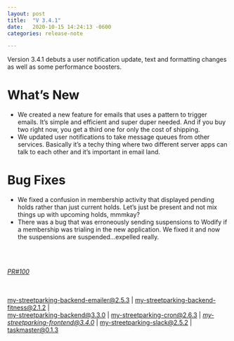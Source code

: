 ```yaml
---
layout: post
title:  "V 3.4.1"
date:   2020-10-15 14:24:13 -0600
categories: release-note

---
```

Version 3.4.1 debuts a user notification update, text and formatting changes as well as some performance boosters. 

# What’s New
- We created a new feature for emails that uses a pattern to trigger emails. It’s simple and efficient and super duper needed. And if you buy two right now, you get a third one for only the cost of shipping. 
- We updated user notifications to take message queues from other services. Basically it’s a techy thing where two different server apps can talk to each other and it’s important in email land. 

# Bug Fixes
- We fixed a confusion in membership activity that displayed pending holds rather than just current holds. Let’s just be present and not mix things up with upcoming holds, mmmkay?
- There was a bug that was erroneously sending suspensions to Wodify if a membership was trialing in the new application. We fixed it and now the suspensions are suspended...expelled really. 



<br/><br/>


*[PR#100](https://github.com/streetparking/my-streetparking/pull/100#issue-504413496)* 

<br/><br/>
my-streetparking-backend-emailer@2.5.3 \| my-streetparking-backend-fitness@2.1.2 \| <br/> my-streetparking-backend@3.3.0 \| my-streetparking-cron@2.6.3 \|
 *[my-streetparking-frontend@3.4.0](https://github.com/streetparking/my-streetparking/blob/development/packages/my-streetparking-backend/CHANGELOG.md)* \| my-streetparking-slack@2.5.2 \| taskmaster@0.1.3

